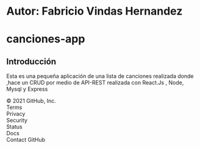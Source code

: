 # Autor: Fabricio Vindas Hernandez
# canciones-app

## Introducción
Esta es una pequeña aplicación de una lista de canciones realizada donde ,hace un CRUD por medio de API-REST realizada con React.Js , Node, Mysql y Express

© 2021 GitHub, Inc.<br>
Terms<br>
Privacy<br>
Security<br>
Status<br>
Docs<br>
Contact GitHub

